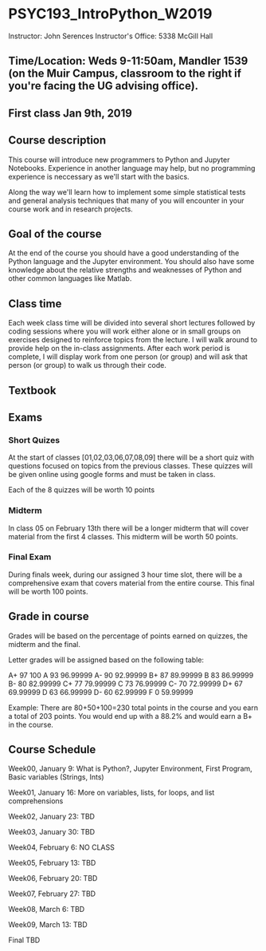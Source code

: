 # PSYC193_IntroPython_W2019
Instructor: John Serences 
Instructor's Office: 5338 McGill Hall 

## Time/Location: Weds 9-11:50am, Mandler 1539 (on the Muir Campus, classroom to the right if you're facing the UG advising office). 

## First class Jan 9th, 2019

## Course description
This course will introduce new programmers to Python and Jupyter Notebooks. Experience in another language may help, but no programming experience is neccessary as we'll start with the basics. 

Along the way we'll learn how to implement some simple statistical tests and general analysis techniques that many of you will encounter in your course work and in research projects.  

## Goal of the course
At the end of the course you should have a good understanding of the Python language and the Jupyter environment. You should also have some knowledge about the relative strengths and weaknesses of Python and other common languages like Matlab. 

## Class time
Each week class time will be divided into several short lectures followed by coding sessions where you will work either alone or in small groups on exercises designed to reinforce topics from the lecture. I will walk around to provide help on the in-class assignments. After each work period is complete, I will display work from one person (or group) and will ask that person (or group) to walk us through their code. 

## Textbook


## Exams

### Short Quizes
At the start of classes [01,02,03,06,07,08,09] there will be a short quiz with questions focused on topics from the previous classes. These quizzes will be given online using google forms and must be taken in class. 

Each of the 8 quizzes will be worth 10 points

### Midterm
In class 05 on February 13th there will be a longer midterm that will cover material from the first 4 classes. This midterm will be worth 50 points. 

### Final Exam
During finals week, during our assigned 3 hour time slot, there will be a comprehensive exam that covers material from the entire course. This final will be worth 100 points.

## Grade in course
Grades will be based on the percentage of points earned on quizzes, the midterm and the final. 

Letter grades will be assigned based on the following table:

 A+ 	  97 	 100
 A 	    93 	 96.99999
 A- 	  90 	 92.99999
 B+ 	  87 	 89.99999
 B 	    83 	 86.99999
 B- 	  80 	 82.99999
 C+ 	  77 	 79.99999
 C 	    73 	 76.99999
 C- 	  70 	 72.99999
 D+ 	  67 	 69.99999
 D 	    63 	 66.99999
 D- 	  60 	 62.99999
 F 	    0 	 59.99999

Example: There are 80+50+100=230 total points in the course and you earn a total of 203 points. You would end up with a 88.2% and would earn a B+ in the course.   

## Course Schedule 
Week00, January 9:	  What is Python?, Jupyter Environment, First Program, Basic variables (Strings, Ints)

Week01, January 16: 	More on variables, lists, for loops, and list comprehensions

Week02, January 23:	  TBD

Week03, January 30:	  TBD	

Week04, February 6:	  NO CLASS

Week05, February 13:	  TBD	

Week06, February 20:	  TBD	

Week07, February 27:	  TBD	

Week08, March 6:	  TBD	

Week09, March 13:	  TBD	

Final TBD	
